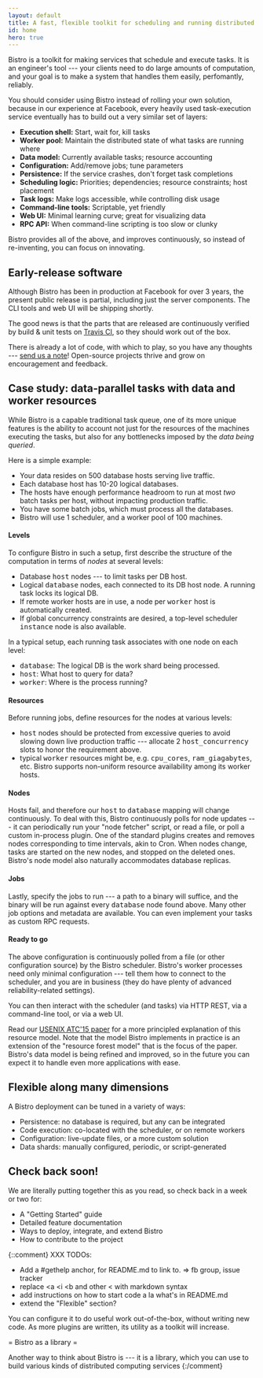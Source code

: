 ```yaml
---
layout: default
title: A fast, flexible toolkit for scheduling and running distributed tasks
id: home
hero: true
---
```


Bistro is a toolkit for making services that schedule and execute tasks.  It
is an engineer's tool --- your clients need to do large amounts of
computation, and your goal is to make a system that handles them easily,
perfomantly, reliably.

You should consider using Bistro instead of rolling your own solution,
because in our experience at Facebook, every heavily used task-execution
service eventually has to build out a very similar set of layers:

* **Execution shell:** Start, wait for, kill tasks
* **Worker pool:** Maintain the distributed state of what tasks are running where
* **Data model:** Currently available tasks; resource accounting
* **Configuration:** Add/remove jobs; tune parameters
* **Persistence:** If the service crashes, don't forget task completions
* **Scheduling logic:** Priorities; dependencies; resource constraints;
host placement
* **Task logs:** Make logs accessible, while controlling disk usage
* **Command-line tools:** Scriptable, yet friendly
* **Web UI:** Minimal learning curve; great for visualizing data
* **RPC API:** When command-line scripting is too slow or clunky

Bistro provides all of the above, and improves continuously, so instead of
re-inventing, you can focus on innovating.

## Early-release software

Although Bistro has been in production at Facebook for over 3 years, the
present public release is partial, including just the server components. 
The CLI tools and web UI will be shipping shortly.

The good news is that the parts that are released are continuously verified
by build & unit tests on <a
href="https://travis-ci.org/facebook/bistro">Travis CI</a>, so they should
work out of the box.

There is already a lot of code, with which to play, so you have any thoughts
--- <a href="https://www.facebook.com/groups/bistro.scheduler/">send us a
note</a>!  Open-source projects thrive and grow on encouragement and
feedback.

## Case study: data-parallel tasks with data <b>and</b> worker resources

While Bistro is a capable traditional task queue, one of its more unique
features is the ability to account not just for the resources of the
machines executing the tasks, but also for any bottlenecks imposed by the
<i>data being queried</i>.

Here is a simple example:

 * Your data resides on 500 database hosts serving live traffic.
 * Each database host has 10-20 logical databases.
 * The hosts have enough performance headroom to run at most <i>two</i> 
   batch tasks per host, without impacting production traffic.
 * You have some batch jobs, which must process all the databases.
 * Bistro will use 1 scheduler, and a worker pool of 100 machines.

#### Levels

To configure Bistro in such a setup, first describe the structure of the
computation in terms of <i>nodes</i> at several levels:

 * Database <tt>host</tt> nodes --- to limit tasks per DB host.
 * Logical <tt>database</tt> nodes, each connected to its DB host node.
   A running task locks its logical DB.
 * If remote worker hosts are in use, a node per <tt>worker</tt> host is
   automatically created.
 * If global concurrency constraints are desired, a top-level scheduler
   <tt>instance</tt> node is also available.

In a typical setup, each running task associates with one node on each level:

 * <tt>database</tt>: The logical DB is the work shard being processed.
 * <tt>host</tt>: What host to query for data?
 * <tt>worker</tt>: Where is the process running?

#### Resources

Before running jobs, define resources for the nodes at various levels:

 * <tt>host</tt> nodes should be protected from excessive queries to
   avoid slowing down live production traffic --- allocate 2
   <tt>host_concurrency</tt> slots to honor the requirement above.
 * typical <tt>worker</tt> resources might be, e.g. <tt>cpu_cores</tt>,
   <tt>ram_giagabytes</tt>, etc.  Bistro supports non-uniform resource
   availability among its worker hosts.

#### Nodes

Hosts fail, and therefore our <tt>host</tt> to <tt>database</tt> mapping
will change continuously.  To deal with this, Bistro continuously polls for
node updates --- it can periodically run your "node fetcher" script, or read
a file, or poll a custom in-process plugin.  One of the standard plugins
creates and removes nodes corresponding to time intervals, akin to Cron. 
When nodes change, tasks are started on the new nodes, and stopped on the
deleted ones.  Bistro's node model also naturally accommodates database
replicas.

#### Jobs

Lastly, specify the jobs to run --- a path to a binary will suffice, and the
binary will be run against every <tt>database</tt> node found above.  Many
other job options and metadata are available.  You can even implement your
tasks as custom RPC requests.

#### Ready to go

The above configuration is continuously polled from a file (or other
configuration source) by the Bistro scheduler.  Bistro's worker processes
need only minimal configuration --- tell them how to connect to the
scheduler, and you are in business (they do have plenty of advanced
reliability-related settings).  

You can then interact with the scheduler (and tasks) via HTTP REST, via a
command-line tool, or via a web UI.

Read our <a href="/bistro/static/bistro_ATC_final.pdf">USENIX ATC'15
paper</a> for a more principled explanation of this resource model.  Note
that the model Bistro implements in practice is an extension of the
"resource forest model" that is the focus of the paper.  Bistro's data model
is being refined and improved, so in the future you can expect it to handle
even more applications with ease.

## Flexible along many dimensions

A Bistro deployment can be tuned in a variety of ways:
 
 * Persistence: no database is required, but any can be integrated
 * Code execution: co-located with the scheduler, or on remote workers
 * Configuration: live-update files, or a more custom solution
 * Data shards: manually configured, periodic, or script-generated

## Check back soon!

We are literally putting together this as you read, so check back in a week
or two for:

 * A "Getting Started" guide
 * Detailed feature documentation
 * Ways to deploy, integrate, and extend Bistro
 * How to contribute to the project

{::comment}
XXX TODOs:
 - Add a #gethelp anchor, for README.md to link to.
   => fb group, issue tracker
 - replace <a <i <b and other < with markdown syntax
 - add instructions on how to start code a la what's in README.md
 - extend the "Flexible" section?

You can configure it to do useful work out-of-the-box, without writing new
code.  As more plugins are written, its utility as a toolkit will increase.

= Bistro as a library =

Another way to think about Bistro is --- it is a library, which you can
use to build various kinds of distributed computing services
{:/comment}
